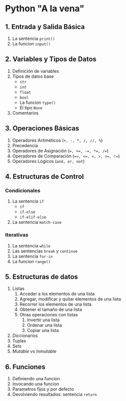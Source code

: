 # Python "A la vena"

## 1. Entrada y Salida Básica
1. La sentencia `print()`
2. La funcion `input()`

## 2. Variables y Tipos de Datos
1. Definición de variables
2. Tipos de datos base
    - `str`
    - `int`
    - `float`
    - `bool`
    - La funcion `type()`
    - El tipo `None`
3. Comentarios

## 3. Operaciones Básicas 
1. Operadores Aritméticos (`+, -, *, /, //, %`)
2. Precedencia
3. Operadores de Asignación (`=, +=, -=, *=, /=`)
4. Operadores de Comparación (`==, <=, <, >, >=, !=`)
5. Operadores Lógicos (`and, or, not`)

## 4. Estructuras de Control
### Condicionales
  1. La sentencia `if`
     - `if`
     - `if-else`
     - `if-elif-else`
  2. La sentencia `match-case`

### Iterativas
  1. La sentencia `while`
  2. Las sentencias `break` y `continue`
  3. La sentencia `for-in`
  4. La funcion `range()`

## 5. Estructuras de datos
1. Listas
   1. Acceder a los elementos de una lista
   2. Agregar, modificar y quitar elementos de una lista
   3. Recorrer los elementos de una lista
   4. Obtener el tamaño de una lista
   5. Otras operaciones con listas
      1. Invertir una lista
      2. Ordenar una lista
      3. Copiar una lista 
2. Diccionarios
3. Tuplas
4. Sets
5. _Mutable_ vs _Inmutable_

## 6. Funciones
1. Definiendo una funcion
2. Invocando una funcion
3. Parametros fijos y por defecto
4. Devolviendo resultados: sentencia `return`